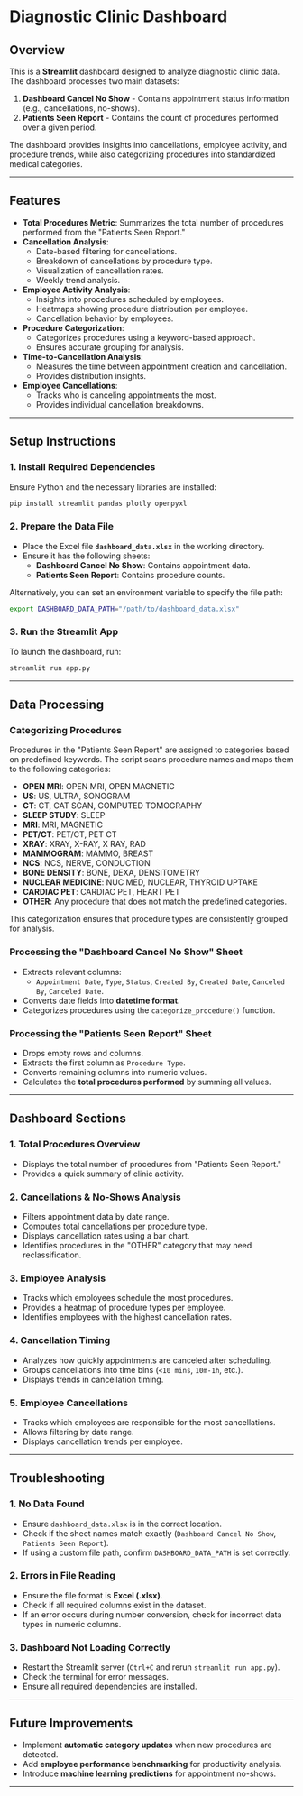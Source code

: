 # Diagnostic Clinic Dashboard

## Overview
This is a **Streamlit** dashboard designed to analyze diagnostic clinic data. The dashboard processes two main datasets:
1. **Dashboard Cancel No Show** - Contains appointment status information (e.g., cancellations, no-shows).
2. **Patients Seen Report** - Contains the count of procedures performed over a given period.

The dashboard provides insights into cancellations, employee activity, and procedure trends, while also categorizing procedures into standardized medical categories.

---

## Features
- **Total Procedures Metric**: Summarizes the total number of procedures performed from the "Patients Seen Report."
- **Cancellation Analysis**:
  - Date-based filtering for cancellations.
  - Breakdown of cancellations by procedure type.
  - Visualization of cancellation rates.
  - Weekly trend analysis.
- **Employee Activity Analysis**:
  - Insights into procedures scheduled by employees.
  - Heatmaps showing procedure distribution per employee.
  - Cancellation behavior by employees.
- **Procedure Categorization**:
  - Categorizes procedures using a keyword-based approach.
  - Ensures accurate grouping for analysis.
- **Time-to-Cancellation Analysis**:
  - Measures the time between appointment creation and cancellation.
  - Provides distribution insights.
- **Employee Cancellations**:
  - Tracks who is canceling appointments the most.
  - Provides individual cancellation breakdowns.

---

## Setup Instructions
### **1. Install Required Dependencies**
Ensure Python and the necessary libraries are installed:
```sh
pip install streamlit pandas plotly openpyxl
```

### **2. Prepare the Data File**
- Place the Excel file **`dashboard_data.xlsx`** in the working directory.
- Ensure it has the following sheets:
  - **Dashboard Cancel No Show**: Contains appointment data.
  - **Patients Seen Report**: Contains procedure counts.

Alternatively, you can set an environment variable to specify the file path:
```sh
export DASHBOARD_DATA_PATH="/path/to/dashboard_data.xlsx"
```

### **3. Run the Streamlit App**
To launch the dashboard, run:
```sh
streamlit run app.py
```

---

## Data Processing
### **Categorizing Procedures**
Procedures in the "Patients Seen Report" are assigned to categories based on predefined keywords. The script scans procedure names and maps them to the following categories:

- **OPEN MRI**: OPEN MRI, OPEN MAGNETIC
- **US**: US, ULTRA, SONOGRAM
- **CT**: CT, CAT SCAN, COMPUTED TOMOGRAPHY
- **SLEEP STUDY**: SLEEP
- **MRI**: MRI, MAGNETIC
- **PET/CT**: PET/CT, PET CT
- **XRAY**: XRAY, X-RAY, X RAY, RAD
- **MAMMOGRAM**: MAMMO, BREAST
- **NCS**: NCS, NERVE, CONDUCTION
- **BONE DENSITY**: BONE, DEXA, DENSITOMETRY
- **NUCLEAR MEDICINE**: NUC MED, NUCLEAR, THYROID UPTAKE
- **CARDIAC PET**: CARDIAC PET, HEART PET
- **OTHER**: Any procedure that does not match the predefined categories.

This categorization ensures that procedure types are consistently grouped for analysis.

### **Processing the "Dashboard Cancel No Show" Sheet**
- Extracts relevant columns:
  - `Appointment Date`, `Type`, `Status`, `Created By`, `Created Date`, `Canceled By`, `Canceled Date`.
- Converts date fields into **datetime format**.
- Categorizes procedures using the `categorize_procedure()` function.

### **Processing the "Patients Seen Report" Sheet**
- Drops empty rows and columns.
- Extracts the first column as `Procedure Type`.
- Converts remaining columns into numeric values.
- Calculates the **total procedures performed** by summing all values.

---

## Dashboard Sections
### **1. Total Procedures Overview**
- Displays the total number of procedures from "Patients Seen Report."
- Provides a quick summary of clinic activity.

### **2. Cancellations & No-Shows Analysis**
- Filters appointment data by date range.
- Computes total cancellations per procedure type.
- Displays cancellation rates using a bar chart.
- Identifies procedures in the "OTHER" category that may need reclassification.

### **3. Employee Analysis**
- Tracks which employees schedule the most procedures.
- Provides a heatmap of procedure types per employee.
- Identifies employees with the highest cancellation rates.

### **4. Cancellation Timing**
- Analyzes how quickly appointments are canceled after scheduling.
- Groups cancellations into time bins (`<10 mins`, `10m-1h`, etc.).
- Displays trends in cancellation timing.

### **5. Employee Cancellations**
- Tracks which employees are responsible for the most cancellations.
- Allows filtering by date range.
- Displays cancellation trends per employee.

---

## Troubleshooting
### **1. No Data Found**
- Ensure `dashboard_data.xlsx` is in the correct location.
- Check if the sheet names match exactly (`Dashboard Cancel No Show`, `Patients Seen Report`).
- If using a custom file path, confirm `DASHBOARD_DATA_PATH` is set correctly.

### **2. Errors in File Reading**
- Ensure the file format is **Excel (.xlsx)**.
- Check if all required columns exist in the dataset.
- If an error occurs during number conversion, check for incorrect data types in numeric columns.

### **3. Dashboard Not Loading Correctly**
- Restart the Streamlit server (`Ctrl+C` and rerun `streamlit run app.py`).
- Check the terminal for error messages.
- Ensure all required dependencies are installed.

---

## Future Improvements
- Implement **automatic category updates** when new procedures are detected.
- Add **employee performance benchmarking** for productivity analysis.
- Introduce **machine learning predictions** for appointment no-shows.

---
